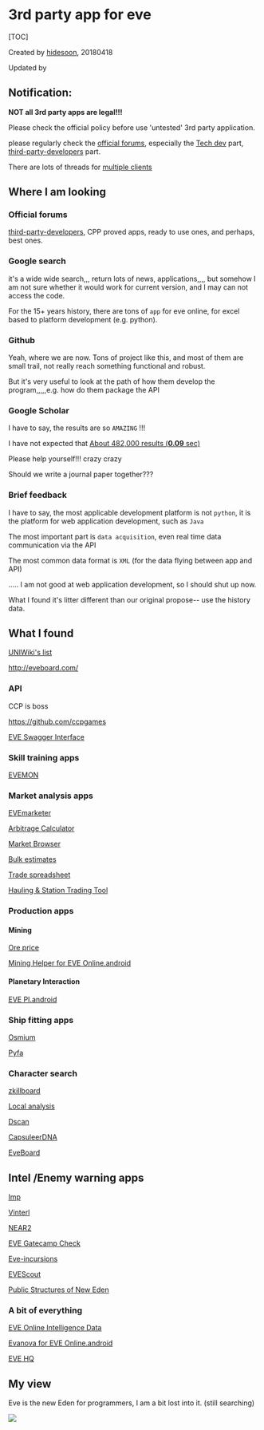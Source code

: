 # 3rd party app for eve

[TOC]

Created by [hidesoon](https://github.com/hidesoon), 20180418

Updated by 

## Notification:

**NOT all 3rd party apps are legal!!!**

Please check the official policy before use 'untested'  3rd party application.

please regularly check the [official forums](https://forums.eveonline.com/), especially the [Tech dev](https://forums.eveonline.com/c/technology-research) part, [third-party-developers](https://forums.eveonline.com/c/technology-research/third-party-developers) part.

There are lots of threads for [multiple clients](https://forums.eveonline.com/c/technology-research/eve-launcher)



## Where I am looking

### Official forums

 [third-party-developers](https://forums.eveonline.com/c/technology-research/third-party-developers), CPP proved apps, ready to use ones, and perhaps, best ones.

### Google search

it's a wide wide search,,, return lots of news, applications,,,, but somehow I am not sure whether it would work for current version, and I may can not access the code.

For the 15+ years history, there are tons of `app` for eve online, for excel based to platform development (e.g. python).

### Github

Yeah, where we are now. Tons of project like this, and most of them are small trail, not really reach something functional and robust. 

But it's very useful to look at the path of how them develop the program,,,,,e.g. how do them package the API

### Google Scholar

I have to say, the results are so `AMAZING` !!!

I have not expected that [About 482,000 results (**0.09** sec)](https://scholar.google.co.uk/scholar?hl=en&as_sdt=0%2C5&q=eve+online&btnG=)

Please help yourself!!! crazy crazy

Should we write a journal paper together???

### Brief feedback 

I have to say, the most applicable development platform is not `python`, it is the platform for web application development, such as `Java`

The most important part is  `data acquisition`, even real time data communication via the API 

The most common data format is `XML` (for the data flying between app and API)

 ..... I am not good at web application development, so I should shut up now.

What I found it's litter different than our original propose-- use the history data. 

## What I found

[UNIWiki's list](https://wiki.eveuniversity.org/Third-party_tools#All_In_One_Tools)

http://eveboard.com/

### API

CCP is boss

https://github.com/ccpgames

[EVE Swagger Interface](https://esi.tech.ccp.is/ui/)

### Skill training apps

[EVEMON](https://github.com/evemondevteam/evemon)

### Market analysis apps

[EVEmarketer](https://evemarketer.com/)

[Arbitrage Calculator](https://www.evedata.org/arbitrageCalculator)

[Market Browser](https://www.evedata.org/marketBrowser)

[Bulk estimates](http://evepraisal.com/)

[Trade spreadsheet](https://forums.eveonline.com/t/moneybag-free-service-free-trade-spreadsheet-moneybag/46376)

[Hauling & Station Trading Tool](https://evetrade.space/)
### Production apps

#### Mining

[Ore price](https://ore.cerlestes.de/ore)

[Mining Helper for EVE Online.android](https://play.google.com/store/apps/details?id=com.randomlettersandnumbers15645151gd65fg16d5fgs46r84tserg51f3d21ger6.eveminer)

#### Planetary Interaction

[EVE PI.android](https://play.google.com/store/apps/details?id=dae.evepi&hl=en)

### Ship fitting apps

[Osmium](https://o.smium.org/)

[Pyfa](https://github.com/pyfa-org/Pyfa)

### Character search
[zkillboard](https://zkillboard.com/)

[Local analysis](https://www.evedata.org/localIntel)

[Dscan](https://dscan.me/)

[CapsuleerDNA](https://dscan.me/dna/)

[EveBoard](http://eveboard.com/)

## Intel /Enemy warning apps

[Imp](https://github.com/3vi1/IMP)

[Vinterl](https://github.com/Xanthos-Eve/vintel)

[NEAR2](http://www.evedustry.com/near/)

[EVE Gatecamp Check](http://eve-gatecheck.space/eve/)

[Eve-incursions](https://beta.eve-incursions.de/)

[EVEScout](http://evescout.gladiolus.fi)

[Public Structures of New Eden](http://www.kalkoken.org/apps/evestruct/?page=structures)

### A bit of everything

[EVE Online Intelligence Data](https://www.evedata.org/)

[Evanova for EVE Online.android](https://play.google.com/store/apps/details?id=com.tlabs.android.evanova)

[EVE HQ](http://evehq.co/)

## My view

Eve is the new Eden for programmers, I am a bit lost into it. (still searching)







![](https://i.ytimg.com/vi/9TEGk_Viwx4/maxresdefault.jpg)
